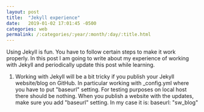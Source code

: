 ```yaml
---
layout: post
title:  "Jekyll experience"
date:   2019-01-02 17:01:45 -0500
categories: web
permalink: /:categories/:year/:month/:day/:title.html
---
```

Using Jekyll is fun. You have to follow certain steps to make it work properly. In this post I am going to write about my experience of working with Jekyll and periodically update this post while learning.

1. Working with Jekyll will be a bit tricky if you publish your Jekyll website/blog on GitHub. In particular working with _config.yml where you have to put "baseurl" setting.
For testing purposes on local host there should be nothing. When you publish a website with the updates, make sure you add "baseurl" setting. In my case it is:
baseurl: "sw_blog"
